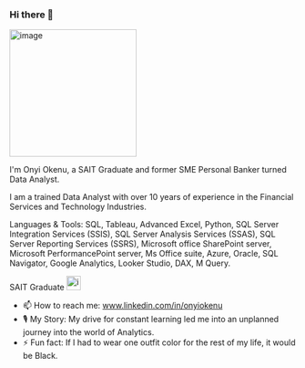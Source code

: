 


### Hi there 👋

<img width="223" alt="image" src="https://user-images.githubusercontent.com/115608035/226263322-05dcfb92-07fe-42f4-a5f0-130be8abbb27.png">


                          

I'm Onyi Okenu, a SAIT Graduate and former SME Personal Banker turned Data Analyst. 

I am a trained Data Analyst with over 10 years of experience in the Financial Services and Technology Industries.

Languages & Tools: SQL, Tableau, Advanced Excel, Python, SQL Server Integration Services (SSIS), SQL Server Analysis Services (SSAS), SQL Server Reporting Services (SSRS), Microsoft office SharePoint server, Microsoft PerformancePoint server, Ms Office suite,  Azure, Oracle, SQL Navigator, Google Analytics, Looker Studio, DAX, M Query.

SAIT Graduate <img width="25" alt="image" src="https://user-images.githubusercontent.com/115608035/226263041-5f32a326-1f98-4dfd-beae-808c6826da7a.png">

- 📫 How to reach me: www.linkedin.com/in/onyiokenu
- 🎙️ My Story: My drive for constant learning led me into an unplanned journey into the world of Analytics.
- ⚡ Fun fact: If I had to wear one outfit color for the rest of my life, it would be Black.
